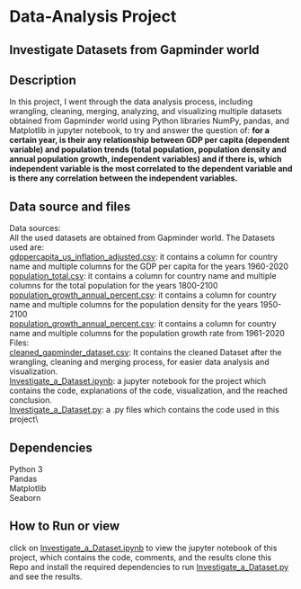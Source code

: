 # Data-Analysis Project
## Investigate Datasets from Gapminder world
## Description
In this project, I went through the data analysis process, including wrangling, cleaning, merging, analyzing, and visualizing multiple datasets obtained from Gapminder world using Python libraries NumPy, pandas, and Matplotlib in jupyter notebook, to try and answer the question of: **for a certain year, is their any relationship between GDP per capita (dependent variable) and population trends (total population, population density and annual population growth, independent variables) and if there is, which independent variable is the most correlated to the dependent variable and is there any correlation between the independent variables.**
## Data source and files
Data sources:\
All the used datasets are obtained from Gapminder world. The Datasets used are:\
[gdppercapita_us_inflation_adjusted.csv](https://github.com/Mohammed-Refat-0/Project-Investigate-a-Dataset--Gapminder-world/blob/main/gdppercapita_us_inflation_adjusted.csv): it contains a column for country name and multiple columns for the GDP per capita for the years 1960-2020\
[population_total.csv](https://github.com/Mohammed-Refat-0/Project-Investigate-a-Dataset--Gapminder-world/blob/main/population_total.csv): it contains a column for country name and multiple columns for the total population for the years 1800-2100\
[population_growth_annual_percent.csv](https://github.com/Mohammed-Refat-0/Project-Investigate-a-Dataset--Gapminder-world/blob/main/population_growth_annual_percent.csv): it contains a column for country name and multiple columns for the population density for the years 1950-2100\
[population_growth_annual_percent.csv](https://github.com/Mohammed-Refat-0/Project-Investigate-a-Dataset--Gapminder-world/blob/main/population_growth_annual_percent.csv):  it contains a column for country name and multiple columns for the population growth rate from 1961-2020\
Files:\
[cleaned_gapminder_dataset.csv](https://github.com/Mohammed-Refat-0/Project-Investigate-a-Dataset--Gapminder-world/blob/main/cleaned_gapminder_dataset.csv): It contains the cleaned Dataset after the wrangling, cleaning and merging process, for easier data analysis and visualization.\
[Investigate_a_Dataset.ipynb](https://github.com/Mohammed-Refat-0/Project-Investigate-a-Dataset--Gapminder-world/blob/main/Investigate_a_Dataset.ipynb): a jupyter notebook for the project which contains the code, explanations of the code, visualization, and the reached conclusion.\
[Investigate_a_Dataset.py](https://github.com/Mohammed-Refat-0/Project-Investigate-a-Dataset--Gapminder-world/blob/main/Investigate_a_Dataset.py): a .py files which contains the code used in this project\
## Dependencies
Python 3\
Pandas\
Matplotlib\
Seaborn
## How to Run or view
click on [Investigate_a_Dataset.ipynb](https://github.com/Mohammed-Refat-0/Project-Investigate-a-Dataset--Gapminder-world/blob/main/Investigate_a_Dataset.ipynb) to view the jupyter notebook of this project, which contains the code, comments, and the results
clone this Repo and install the required dependencies to run [Investigate_a_Dataset.py](https://github.com/Mohammed-Refat-0/Project-Investigate-a-Dataset--Gapminder-world/blob/main/Investigate_a_Dataset.py) and see the results.
